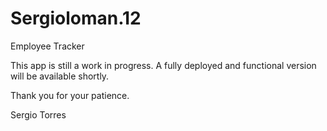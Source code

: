# Sergioloman.12
Employee Tracker


This app is still a work in progress. A fully deployed and functional version will be available shortly.

Thank you for your patience.

Sergio Torres